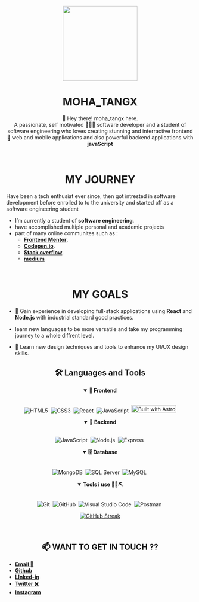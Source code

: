 <p align ="center">
<img src = "https://avatars.githubusercontent.com/moha-tangx"  height = "200">
</p>
<h1 align="center"> MOHA_TANGX </h1>
<p align="center">
👋 Hey there! moha_tangx here. <br>
 A passionate, self motivated 👨🏿‍💻 software developer and a student of software engineering who
 loves creating stunning and interractive frontend 📱 web and mobile applications and also powerful backend  applications with  <br>
<b>javaScript</b>
</p>

<br>

</p>
<h1 ALIGN = "CENTER"> MY JOURNEY  </h1>
 Have been a tech enthusiat ever since, then got intrested in software development before enrolled to to the university and started off as a software engineering student

<br>

- I’m currently a student of **software engineering**.
- have accomplished multiple personal and academic projects
- part of many online communites such as :
  - [**Frontend Mentor**](https://www.frontendmentor.io/profile/moha-tangx).
  - [**Codepen.io**](https://codepen.io/Moha_tangx-).
  - [**Stack overflow**](https://stackoverflow.com/users/22057779/moha-tangx).
  - [**medium**](https://medium.com/@muhammadstangaza)

<br>

<h1 align="center"> MY GOALS </h1>

- 🚀 Gain experience in developing full-stack applications using **React** and **Node.js** with industrial standard good practices.

- learn new languages to be more versatile and take my programming journey to a whole diffrent level.

- 🎨 Learn new design techniques and tools to enhance my UI/UX design skills.


<div align = "center">

<h2 align="center">🛠️ Languages and Tools</h2>

<details open>
<summary><b>📱 Frontend</b></summary>
<br>
  
![HTML5](https://img.shields.io/badge/-HTML5-E34F26?style=for-the-badge&logo=html5&logoColor=white)&nbsp;
![CSS3](https://img.shields.io/badge/-CSS3-1572B6?style=for-the-badge&logo=css3)&nbsp;
![React](https://img.shields.io/badge/-React-%23404d59?style=for-the-badge&logo=react)&nbsp;
![JavaScript](https://img.shields.io/badge/Javascript-F7DF1E.svg?style=for-the-badge&logo=javascript&logoColor=black)&nbsp;
<a href="https://astro.build"><img src="https://astro.badg.es/v2/built-with-astro/tiny.svg" alt="Built with Astro" width="120" height="20"></a>
</details>

<details open>
<summary><b>🧰 Backend</b></summary>
<br>

![JavaScript](https://img.shields.io/badge/Javascript-F7DF1E.svg?style=for-the-badge&logo=javascript&logoColor=black)&nbsp;
![Node.js](https://img.shields.io/badge/node.js-339933.svg?style=for-the-badge&logo=nodedotjs&logoColor=white)&nbsp;
![Express](https://img.shields.io/badge/express-000000.svg?style=for-the-badge&logo=express&logoColor=white)&nbsp;
</details>

<details open>
<summary><b>🗄️ Database</b></summary>
<br>

![MongoDB](https://img.shields.io/badge/-MongoDB-47A248?style=for-the-badge&logo=mongodb&logoColor=white)&nbsp;
![SQL Server](https://img.shields.io/badge/-SQL%20Server-CC2927?style=for-the-badge&logo=microsoft-sql-server&logoColor=white)&nbsp;
![MySQL](https://img.shields.io/badge/-MySQL-00000F?style=for-the-badge&logo=mysql)&nbsp;

</details>

<details open>
<summary><b>Tools i use 🔨🔦⛏️</b></summary>
<br>

![Git](https://img.shields.io/badge/-Git-F05032?style=for-the-badge&logo=git&logoColor=white)&nbsp;
![GitHub](https://img.shields.io/badge/-GitHub-181717?style=for-the-badge&logo=github)&nbsp;
![Visual Studio Code](https://img.shields.io/badge/-VSCODE-007ACC?style=for-the-badge&&logo=visual-studio-code&logoColor=white)&nbsp;
![Postman](https://img.shields.io/badge/-Postman-FF6C37?style=for-the-badge&logo=postman&logoColor=white)&nbsp;
</details>

</div>

<div align = "center">

[![GitHub Streak](https://github-readme-streak-stats.herokuapp.com?user=moha-tangx&theme=dark)](https://git.io/streak-stats)

</div>
<br>


<h2 align="center">📫 WANT TO GET IN TOUCH ??</h2>

- [**Email 📧**](muhammadstangaza@gmail.com)
- [**Github**](https://github.com/moha-tangx)
- [**LInked-in**](https://www.linkedin.com/in/dev-muhammadsadiq/)
- [**Twitter ✖️**](https://twitter.com/moha_tangx)
- [**Instagram**](https://instagram.com/moha_tangx)
